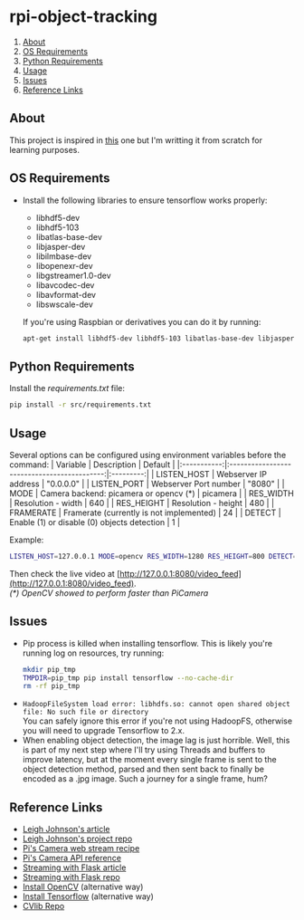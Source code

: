 # rpi-object-tracking

1. [About](#about)
1. [OS Requirements](#os-requirements)
1. [Python Requirements](#python-requirements)
1. [Usage](#usage)
1. [Issues](#issues)
1. [Reference Links](#reference-links)

## About
This project is inspired in [this](https://github.com/leigh-johnson/rpi-deep-pantilt) one but I'm writting it from scratch for learning purposes.

## OS Requirements
* Install the following libraries to ensure tensorflow works properly:
  * libhdf5-dev
  * libhdf5-103
  * libatlas-base-dev
  * libjasper-dev
  * libilmbase-dev
  * libopenexr-dev
  * libgstreamer1.0-dev
  * libavcodec-dev
  * libavformat-dev
  * libswscale-dev

  If you're using Raspbian or derivatives you can do it by running:
  ```bash
  apt-get install libhdf5-dev libhdf5-103 libatlas-base-dev libjasper-dev libilmbase-dev libopenexr-dev libgstreamer1.0-dev libavcodec-dev libavformat-dev libswscale-dev
  ```

## Python Requirements
Install the _requirements.txt_ file:
```bash
pip install -r src/requirements.txt
```

## Usage
Several options can be configured using environment variables before the command:
|   Variable  |                 Description                 |  Default  |
|:-----------:|:-------------------------------------------:|:---------:|
| LISTEN_HOST | Webserver IP address                        | "0.0.0.0" |
| LISTEN_PORT | Webserver Port number                       |   "8080"  |
| MODE        | Camera backend: picamera or opencv (*)      |  picamera |
| RES_WIDTH   | Resolution - width                          |    640    |
| RES_HEIGHT  | Resolution - height                         |    480    |
| FRAMERATE   | Framerate (currently is not implemented)    |     24    |
| DETECT      | Enable (1) or disable (0) objects detection |     1     |

Example:
```bash
LISTEN_HOST=127.0.0.1 MODE=opencv RES_WIDTH=1280 RES_HEIGHT=800 DETECT=0 python3 src/camera_stream.py
```
Then check the live video at [http://127.0.0.1:8080/video_feed](http://127.0.0.1:8080/video_feed). \
_(*) OpenCV showed to perform faster than PiCamera_

## Issues
* Pip process is killed when installing tensorflow. This is likely you're running log on resources, try running:
  ```bash
  mkdir pip_tmp
  TMPDIR=pip_tmp pip install tensorflow --no-cache-dir
  rm -rf pip_tmp
  ```
* `HadoopFileSystem load error: libhdfs.so: cannot open shared object file: No such file or directory` \
You can safely ignore this error if you're not using HadoopFS, otherwise you will need to upgrade Tensorflow to 2.x.
* When enabling object detection, the image lag is just horrible. Well, this is part of my next step where I'll try using Threads and buffers to improve latency, but at the moment every single frame is sent to the object detection method, parsed and then sent back to finally be encoded as a .jpg image. Such a journey for a single frame, hum?

## Reference Links
* [Leigh Johnson's article](https://towardsdatascience.com/real-time-object-tracking-with-tensorflow-raspberry-pi-and-pan-tilt-hat-2aeaef47e134)
* [Leigh Johnson's project repo](https://github.com/leigh-johnson/rpi-deep-pantilt)
* [Pi's Camera web stream recipe](https://picamera.readthedocs.io/en/latest/recipes2.html#web-streaming)
* [Pi's Camera API reference](https://picamera.readthedocs.io/en/release-1.13/api_camera.html)
* [Streaming with Flask article](https://www.pyimagesearch.com/2019/09/02/opencv-stream-video-to-web-browser-html-page)
* [Streaming with Flask repo](https://github.com/miguelgrinberg/flask-video-streaming)
* [Install OpenCV](https://www.pyimagesearch.com/2018/09/19/pip-install-opencv/) (alternative way)
* [Install Tensorflow](https://www.tensorflow.org/install/pip) (alternative way)
* [CVlib Repo](https://github.com/arunponnusamy/cvlib)
